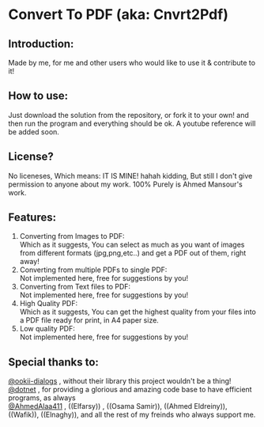 # Convert To PDF  (aka: Cnvrt2Pdf)
## Introduction:  
Made by me, for me and other users who would like to use it & contribute to it!
## How to use:  
Just download the solution from the repository, or fork it to your own! and then run the program and everything should be ok.
A youtube reference will be added soon.
## License?  
No liceneses, Which means: IT IS MINE! hahah kidding, But still I don't give permission to anyone about my work. 100% Purely is Ahmed Mansour's work.
## Features:  
1. Converting from Images to PDF:  
Which as it suggests, You can select as much as you want of images from different formats (jpg,png,etc..) and get a PDF out of them, right away!  
2. Converting from multiple PDFs to single PDF:  
Not implemented here, free for suggestions by you!  
3. Converting from Text files to PDF:  
Not implemented here, free for suggestions by you!  
4. High Quality PDF:  
Which as it suggests, You can get the highest quality from your files into a PDF file ready for print, in A4 paper size.  
5. Low quality PDF:  
Not implemented here, free for suggestions by you!  
## Special thanks to:  
[@ookii-dialogs](https://www.github.com/ookii-dialogs) , without their library this project wouldn't be a thing!  
[@dotnet](https://www.github.com/dotnet) , for providing a glorious and amazing code base to have efficient programs, as always  
[@AhmedAlaa411](https://www.github.com/AhmedAlaa411) , ((Elfarsy)) , ((Osama Samir)), ((Ahmed Eldreiny)), ((Wafik)), ((Elnaghy)), and all the rest of my freinds who always support me.  
